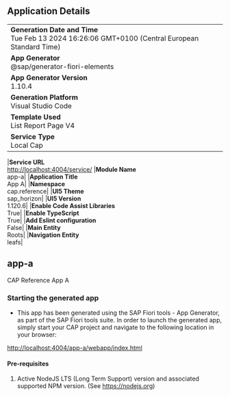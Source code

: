 ## Application Details

|                                                                                                    |
| -------------------------------------------------------------------------------------------------- |
| **Generation Date and Time**<br>Tue Feb 13 2024 16:26:06 GMT+0100 (Central European Standard Time) |
| **App Generator**<br>@sap/generator-fiori-elements                                                 |
| **App Generator Version**<br>1.10.4                                                                |
| **Generation Platform**<br>Visual Studio Code                                                      |
| **Template Used**<br>List Report Page V4                                                           |
| **Service Type**<br>Local Cap                                                                      |

|**Service URL**<br><http://localhost:4004/service/>
|**Module Name**<br>app-a|
|**Application Title**<br>App A|
|**Namespace**<br>cap.reference|
|**UI5 Theme**<br>sap_horizon|
|**UI5 Version**<br>1.120.6|
|**Enable Code Assist Libraries**<br>True|
|**Enable TypeScript**<br>True|
|**Add Eslint configuration**<br>False|
|**Main Entity**<br>Roots|
|**Navigation Entity**<br>leafs|

## app-a

CAP Reference App A

### Starting the generated app

- This app has been generated using the SAP Fiori tools - App Generator, as part of the SAP Fiori tools suite. In order to launch the generated app, simply start your CAP project and navigate to the following location in your browser:

<http://localhost:4004/app-a/webapp/index.html>

#### Pre-requisites

1. Active NodeJS LTS (Long Term Support) version and associated supported NPM version. (See <https://nodejs.org>)
